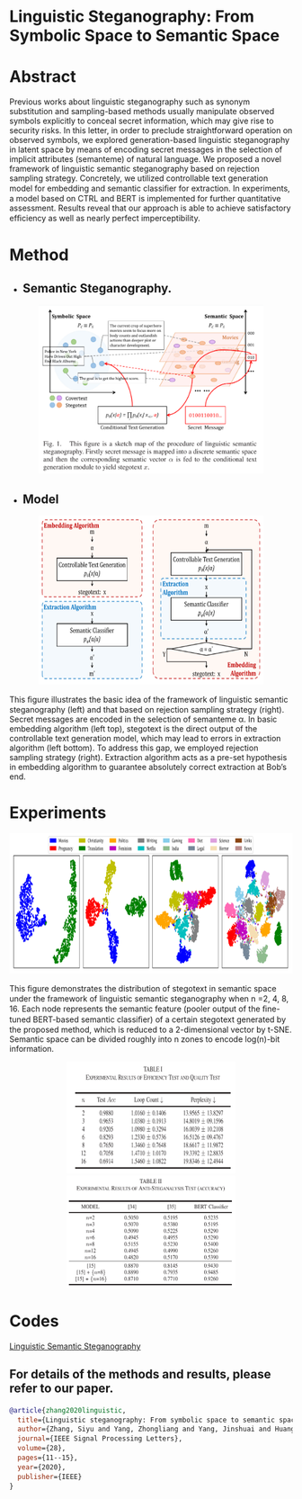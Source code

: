 # Linguistic Steganography: From Symbolic Space to Semantic Space

# Abstract
Previous works about linguistic steganography such as synonym substitution and sampling-based methods usually manipulate observed symbols explicitly to conceal secret information, which may give rise to security risks. In this letter, in order to preclude straightforward operation on observed symbols, we explored generation-based linguistic steganography in latent space by means of encoding secret messages in the selection of implicit attributes (semanteme) of natural language. We proposed a novel framework of linguistic semantic steganography based on rejection sampling strategy. Concretely, we utilized controllable text generation model for embedding and semantic classiﬁer for extraction. In experiments, a model based on CTRL and BERT is implemented for further quantitative assessment. Results reveal that our approach is able to achieve satisfactory efﬁciency as well as nearly perfect imperceptibility. 

# Method
- ## Semantic Steganography. 
<div align=center><img src=https://github.com/YangzlTHU/Linguistic-Steganography-and-Steganalysis/blob/master/Steganography/Linguistic-Semantic-Steganography/pics/motivation.png width="400" height="300"> </div>

- ## Model
<div align=center><img src=https://github.com/YangzlTHU/Linguistic-Steganography-and-Steganalysis/blob/master/Steganography/Linguistic-Semantic-Steganography/pics/model.png width="400" height="300"> </div>


This ﬁgure illustrates the basic idea of the framework of linguistic
semantic steganography (left) and that based on rejection sampling strategy
(right). Secret messages are encoded in the selection of semanteme α. In basic
embedding algorithm (left top), stegotext is the direct output of the controllable
text generation model, which may lead to errors in extraction algorithm (left
bottom). To address this gap, we employed rejection sampling strategy (right).
Extraction algorithm acts as a pre-set hypothesis in embedding algorithm to
guarantee absolutely correct extraction at Bob’s end.

# Experiments
<div align=center><img src=https://github.com/YangzlTHU/Linguistic-Steganography-and-Steganalysis/blob/master/Steganography/Linguistic-Semantic-Steganography/pics/space.png width="800" height="250"> </div>

This ﬁgure demonstrates the distribution of stegotext in semantic space under the framework of linguistic semantic steganography when n =2, 4, 8, 16.
Each node represents the semantic feature (pooler output of the ﬁne-tuned BERT-based semantic classiﬁer) of a certain stegotext generated by the proposed method,
which is reduced to a 2-dimensional vector by t-SNE. Semantic space can be divided roughly into n zones to encode log(n)-bit information.

<div align=center><img src=https://github.com/YangzlTHU/Linguistic-Steganography-and-Steganalysis/blob/master/Steganography/Linguistic-Semantic-Steganography/pics/table1.png width="300" height="200">    <img src=https://github.com/YangzlTHU/Linguistic-Steganography-and-Steganalysis/blob/master/Steganography/Linguistic-Semantic-Steganography/pics/table2.png width="300" height="200"> </div>

# Codes
[Linguistic Semantic Steganography](https://github.com/YangzlTHU/Linguistic-Semantic-Steganography)

## For details of the methods and results, please refer to our paper.
```bibtex 
@article{zhang2020linguistic,
  title={Linguistic steganography: From symbolic space to semantic space},
  author={Zhang, Siyu and Yang, Zhongliang and Yang, Jinshuai and Huang, Yongfeng},
  journal={IEEE Signal Processing Letters},
  volume={28},
  pages={11--15},
  year={2020},
  publisher={IEEE}
}
```
